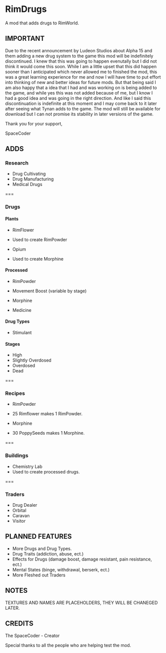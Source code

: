 # RimDrugs
A mod that adds drugs to RimWorld.

## IMPORTANT

Due to the recent announcement by Ludeon Studios about Alpha 15 and them adding a new drug system to the game this mod will be indefinitely discontinued. I knew that this was going to happen evenutally but I did not think it would come this soon. While I am a little upset that this did happen sooner than I anticipated which never allowed me to finished the mod, this was a great learning experience for me and now I will have time to put effort into thinking of new and better ideas for future mods. But that being said I am also happy that a idea that I had and was working on is being added to the game, and while yes this was not added because of me, but I know I had a good idea and was going in the right direction. And like I said this discontinuation is indefinite at this moment and I may come back to it later after seeing what Tynan adds to the game. The mod will still be available for download but I can not promise its stability in later versions of the game.

Thank you for your support,

SpaceCoder

## ADDS

### Research

* Drug Cultivating
* Drug Manufacturing
* Medical Drugs

=== 
### Drugs


#### Plants

* RimFlower
 * Used to create RimPowder

* Opium
 * Used to create Morphine

#### Processed

* RimPowder
 * Movement Boost (variable by stage)

* Morphine
 * Medicine

#### Drug Types

* Stimulant

#### Stages

* High
* Slightly Overdosed
* Overdosed
* Dead

=== 
### Recipes

* RimPowder
 * 25 Rimflower makes 1 RimPowder.

* Morphine
 * 30 PoppySeeds makes 1 Morphine.

=== 
### Buildings

* Chemistry Lab
 * Used to create processed drugs.

=== 
### Traders

* Drug Dealer
 * Orbital
 * Caravan
 * Visitor

## PLANNED FEATURES

* More Drugs and Drug Types.
* Drug Traits (addiction, abuse, ect.)
* Effects for Drugs (damage boost, damage resistant, pain resistance, ect.)
* Mental States (binge, withdrawal, berserk, ect.)
* More Fleshed out Traders

## NOTES
TEXTURES AND NAMES ARE PLACEHOLDERS, THEY WILL BE CHANEGED LATER.

## CREDITS
The SpaceCoder - Creator

Special thanks to all the people who are helping test the mod.
